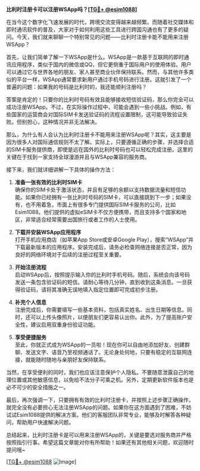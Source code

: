 **比利时注册卡可以注册WSApp吗？[[TG💪+ @esim1088](https://t.me/s/esim1088)]**

在当今这个数字化飞速发展的时代，跨境交流变得越来越频繁。而随着社交媒体和即时通讯软件的普及，大家对于如何利用这些工具进行跨国沟通也有了更多的疑问。今天，我们就来聊聊一个特别常见的问题——比利时注册卡能不能用来注册WSApp？

首先，让我们简单了解一下WSApp是什么。WSApp是一款基于互联网的即时通讯应用程序，类似于国内的微信或QQ，但它更侧重于国际用户的使用体验。用户可以通过它与世界各地的朋友、家人甚至商业伙伴保持联系。然而，与其他许多类似的平台一样，WSApp通常要求新用户通过手机号码进行注册。这就引发了一个普遍的问题：如果我的号码是比利时的，我还能顺利注册吗？

答案是肯定的！只要你的比利时号码有效且能够接收短信验证码，那么你完全可以成功注册WSApp。不过，在实际操作过程中，可能会遇到一些小挑战。例如，有些国家的运营商会对国际SIM卡发送验证码的流程设置限制，这可能导致验证失败。但别担心，这种情况并非无法解决。

那么，为什么有人会认为比利时注册卡不能用来注册WSApp呢？其实，这主要是因为很多人对国际通信规则不太了解。实际上，只要遵循正确的步骤，并选择合适的SIM卡服务提供商，即使是远在国外的比利时号码也可以轻松完成注册。这里的关键在于找到一家支持全球漫游并且与WSApp兼容的服务商。

接下来，我们就详细讲解一下具体的操作方法：

1. **准备一张有效的比利时SIM卡**  
   确保你的SIM卡处于激活状态，并且有足够的余额以支持数据流量和短信功能。如果你已经拥有一张比利时号码的SIM卡，可以直接跳到下一步；如果没有，也不用着急，市面上有很多专门提供国际SIM卡服务的公司，比如Esim1088。他们提供的虚拟eSIM卡不仅方便携带，而且支持多个国家和地区，非常适合经常需要出国旅行或者工作的人士使用。

2. **下载并安装WSApp应用程序**  
   打开手机应用商店（如苹果App Store或安卓Google Play），搜索“WSApp”并下载最新版本的应用程序。安装完成后，请务必检查网络连接是否正常，因为良好的网络环境对于后续的注册过程至关重要。

3. **开始注册流程**  
   启动WSApp后，按照提示输入你的比利时手机号码。随后，系统会向该号码发送一条包含验证码的短信。请耐心等待几分钟，直到收到这条消息。一旦获得验证码，请将其准确无误地填入指定位置即可完成初步注册。

4. **补充个人信息**  
   注册完成后，你需要填写一些基本资料，包括真实姓名、出生日期等信息。同时，还可以上传头像照片，以便朋友们更容易认出你。此外，为了提高账户安全性，建议启用双重身份验证功能。

5. **享受便捷服务**  
   至此，你就正式成为WSApp的一员啦！现在你可以自由地添加好友、创建群聊、发送文字、语音乃至视频通话了。无论身处何地，只要有稳定的互联网连接，就能随时随地与亲朋好友保持联系。

当然，在享受便利的同时，我们也应该注意保护个人隐私。不要随意泄露自己的地理位置或其他敏感信息，以免给不法分子可乘之机。另外，定期更新软件版本也是必不可少的安全措施之一。

最后，再次强调一下，只要拥有有效的比利时注册卡，并按照上述步骤正确操作，就完全没有必要担心无法注册WSApp的问题。如果你在这方面遇到了困难，不妨试试Esim1088提供的解决方案。他们的客服团队非常专业，能够及时解答各种疑问，帮助用户快速解决问题。

总结起来，比利时注册卡是可以用来注册WSApp的，关键是要选对服务商并严格按照指引行事。希望这篇文章能对你有所帮助！如果还有其他相关问题，欢迎随时提问哦~

[[TG💪+ @esim1088](https://t.me/s/esim1088) ![Image](https://i.postimg.cc/4NQfJmqS/Snipaste-2025-05-13-00-14-12.png)]